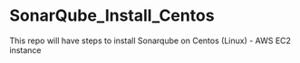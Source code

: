 # SonarQube_Install_Centos

This repo will have steps to install Sonarqube on Centos (Linux) - AWS EC2 instance
